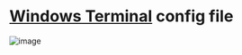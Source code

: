 # [Windows Terminal](https://github.com/microsoft/terminal) config file

![image](https://github.com/C010UR/wt-settings/assets/95462776/48899bd2-a65c-478d-b855-6444b4da376d)
